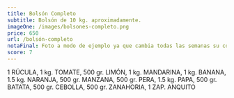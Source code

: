 ```yaml
---
title: Bolsón Completo
subtitle: Bolsón de 10 kg. aproximadamente.
imageOne: /images/bolsones-completo.png
price: 650
url: /bolsón-completo
notaFinal: Foto a modo de ejemplo ya que cambia todas las semanas su contenido.
score: 7
---
```

1 RÚCULA, 1 kg. TOMATE, 500 gr. LIMÓN, 1 kg. MANDARINA, 1 kg. BANANA, 1.5 kg. NARANJA, 500 gr. MANZANA, 500 gr. PERA, 1.5 kg. PAPA, 500 gr. BATATA, 500 gr. CEBOLLA, 500 gr. ZANAHORIA, 1 ZAP. ANQUITO